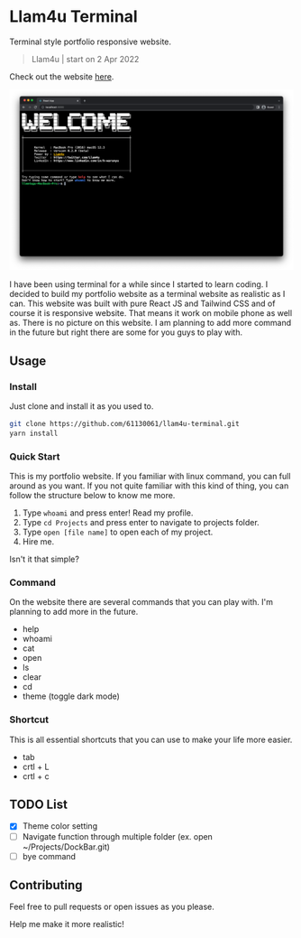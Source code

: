 # Llam4u Terminal

Terminal style portfolio responsive website.

> Llam4u | start on 2 Apr 2022

Check out the website [here](https://61130061.github.io/llam4u-terminal/).

![Llam4u Terminal](./docs/screen_shot.png)

I have been using terminal for a while since I started to learn coding.
I decided to build my portfolio website as a terminal website as realistic as I can.
This website was built with pure React JS and Tailwind CSS and of course it is responsive website.
That means it work on mobile phone as well as.
There is no picture on this website.
I am planning to add more command in the future but right there are some for you guys to play with.


## Usage

### Install
Just clone and install it as you used to.
```bash
git clone https://github.com/61130061/llam4u-terminal.git
yarn install
```

### Quick Start
This is my portfolio website.
If you familiar with linux command, you can full around as you want.
If you not quite familiar with this kind of thing, you can follow the structure below to know me more.
1. Type ``whoami`` and press enter! Read my profile.
2. Type ``cd Projects``  and press enter to navigate to projects folder.
3. Type ``open [file name]`` to open each of my project.
4. Hire me.

Isn't it that simple?

### Command
On the website there are several commands that you can play with.
I'm planning to add more in the future.
- help
- whoami
- cat
- open
- ls
- clear
- cd
- theme (toggle dark mode)

### Shortcut
This is all essential shortcuts that you can use to make your life more easier.
- tab
- crtl + L
- crtl + c

## TODO List
- [x] Theme color setting
- [ ] Navigate function through multiple folder (ex. open ~/Projects/DockBar.git)
- [ ] bye command

## Contributing
Feel free to pull requests or open issues as you please.

Help me make it more realistic!
